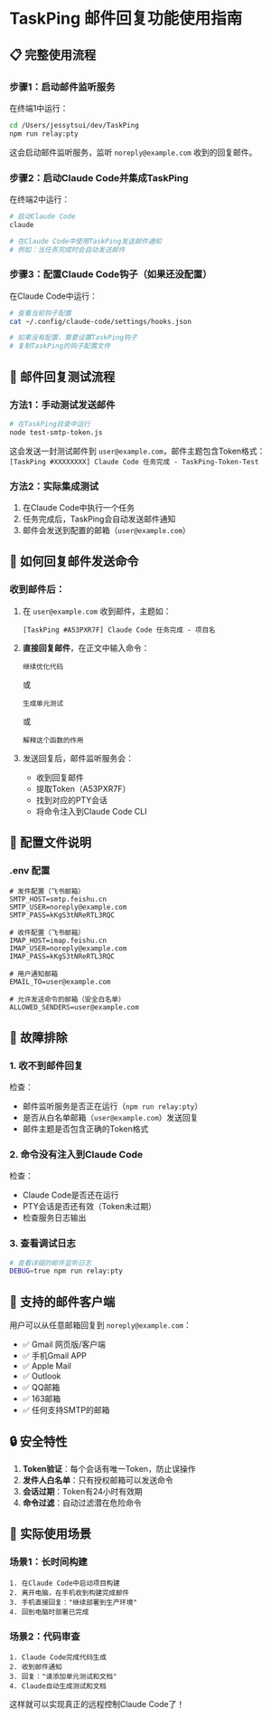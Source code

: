 # TaskPing 邮件回复功能使用指南

## 📋 完整使用流程

### 步骤1：启动邮件监听服务
在终端1中运行：
```bash
cd /Users/jessytsui/dev/TaskPing
npm run relay:pty
```

这会启动邮件监听服务，监听 `noreply@example.com` 收到的回复邮件。

### 步骤2：启动Claude Code并集成TaskPing
在终端2中运行：
```bash
# 启动Claude Code
claude

# 在Claude Code中使用TaskPing发送邮件通知
# 例如：当任务完成时会自动发送邮件
```

### 步骤3：配置Claude Code钩子（如果还没配置）
在Claude Code中运行：
```bash
# 查看当前钩子配置
cat ~/.config/claude-code/settings/hooks.json

# 如果没有配置，需要设置TaskPing钩子
# 复制TaskPing的钩子配置文件
```

## 📧 邮件回复测试流程

### 方法1：手动测试发送邮件
```bash
# 在TaskPing目录中运行
node test-smtp-token.js
```

这会发送一封测试邮件到 `user@example.com`，邮件主题包含Token格式：
`[TaskPing #XXXXXXXX] Claude Code 任务完成 - TaskPing-Token-Test`

### 方法2：实际集成测试
1. 在Claude Code中执行一个任务
2. 任务完成后，TaskPing会自动发送邮件通知
3. 邮件会发送到配置的邮箱（`user@example.com`）

## 💌 如何回复邮件发送命令

### 收到邮件后：
1. 在 `user@example.com` 收到邮件，主题如：
   ```
   [TaskPing #A53PXR7F] Claude Code 任务完成 - 项目名
   ```

2. **直接回复邮件**，在正文中输入命令：
   ```
   继续优化代码
   ```
   或
   ```
   生成单元测试
   ```
   或
   ```
   解释这个函数的作用
   ```

3. 发送回复后，邮件监听服务会：
   - 收到回复邮件
   - 提取Token（A53PXR7F）
   - 找到对应的PTY会话
   - 将命令注入到Claude Code CLI

## 🔧 配置文件说明

### .env 配置
```env
# 发件配置（飞书邮箱）
SMTP_HOST=smtp.feishu.cn
SMTP_USER=noreply@example.com
SMTP_PASS=kKgS3tNReRTL3RQC

# 收件配置（飞书邮箱）  
IMAP_HOST=imap.feishu.cn
IMAP_USER=noreply@example.com
IMAP_PASS=kKgS3tNReRTL3RQC

# 用户通知邮箱
EMAIL_TO=user@example.com

# 允许发送命令的邮箱（安全白名单）
ALLOWED_SENDERS=user@example.com
```

## 🐛 故障排除

### 1. 收不到邮件回复
检查：
- 邮件监听服务是否正在运行（`npm run relay:pty`）
- 是否从白名单邮箱（`user@example.com`）发送回复
- 邮件主题是否包含正确的Token格式

### 2. 命令没有注入到Claude Code
检查：
- Claude Code是否还在运行
- PTY会话是否还有效（Token未过期）
- 检查服务日志输出

### 3. 查看调试日志
```bash
# 查看详细的邮件监听日志
DEBUG=true npm run relay:pty
```

## 📱 支持的邮件客户端

用户可以从任意邮箱回复到 `noreply@example.com`：
- ✅ Gmail 网页版/客户端
- ✅ 手机Gmail APP
- ✅ Apple Mail
- ✅ Outlook
- ✅ QQ邮箱
- ✅ 163邮箱
- ✅ 任何支持SMTP的邮箱

## 🔒 安全特性

1. **Token验证**：每个会话有唯一Token，防止误操作
2. **发件人白名单**：只有授权邮箱可以发送命令
3. **会话过期**：Token有24小时有效期
4. **命令过滤**：自动过滤潜在危险命令

## 🎯 实际使用场景

### 场景1：长时间构建
```
1. 在Claude Code中启动项目构建
2. 离开电脑，在手机收到构建完成邮件
3. 手机直接回复："继续部署到生产环境"
4. 回到电脑时部署已完成
```

### 场景2：代码审查
```
1. Claude Code完成代码生成
2. 收到邮件通知
3. 回复："请添加单元测试和文档"
4. Claude自动生成测试和文档
```

这样就可以实现真正的远程控制Claude Code了！